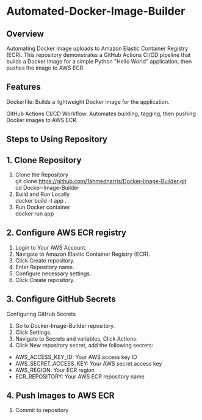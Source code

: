# Automated-Docker-Image-Builder
## Overview
Automating Docker image uploads to Amazon Elastic Container Registry (ECR). 
This repository demonstrates a GitHub Actions CI/CD pipeline that builds a Docker image for a simple Python "Hello World" application, then pushes the image to AWS ECR. 
## Features
Dockerfile:
Builds a lightweight Docker image for the application.

GitHub Actions CI/CD Workflow:
Automates building, tagging, then pushing Docker images to AWS ECR.  
## Steps to Using Repository
## 1. Clone Repository
1. Clone the Repository   
git clone  https://github.com/1ahmedharris/Docker-Image-Builder.git  
cd Docker-Image-Builder  
2. Build and Run Locally   
docker build -t app .    
3. Run Docker container  
docker run app
## 2. Configure AWS ECR registry
1. Login to Your AWS Account.
2. Navigate to Amazon Elastic Container Registry (ECR).
3. Click Create repository.
4. Enter Repository name.
5. Configure necessary settings.
6. Click Create repository.
## 3. Configure GitHub Secrets
Configuring GitHub Secrets
1. Go to Docker-Image-Builder repository.
2. Click Settings.
3. Navigate to Secrets and variables, Click Actions.
4. Click New repository secret, add the following secrets:
- AWS_ACCESS_KEY_ID: Your AWS access key ID  
- AWS_SECRET_ACCESS_KEY: Your AWS secret access key  
- AWS_REGION: Your ECR region  
- ECR_REPOSITORY: Your AWS ECR repository name
## 4. Push Images to AWS ECR
1. Commit to repository
